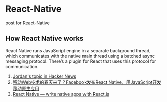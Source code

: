 # React-Native
post for React-Native

## How React Native works

React Native runs JavaScript engine in a separate background thread, which communicates with the native main thread using a batched async messaging protocol. There’s a plugin for React that uses this protocol for communication.

1. [Jordan's topic in Hacker News](https://news.ycombinator.com/item?id=8964935)
2. [移动Web技术的春天来了？Facebook发布React Native，用JavaScript开发移动原生应用](http://www.csdn.net/article/2015-01-29/2823762-facebook-announces-react-native)
3. [React Native — write native apps with React.js](http://www.progville.com/javascript/react-native-apps-react-js/)
